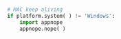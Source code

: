 #

```python
# MAC keep aliving
if platform.system( ) != 'Windows':
    import appnope
    appnope.nope( )
```
